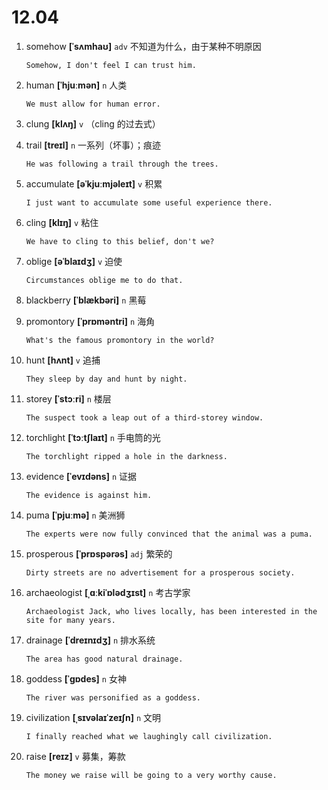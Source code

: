 # 12.04




1. somehow **[ˈsʌmhaʊ]** `adv` 不知道为什么，由于某种不明原因
    ```
    Somehow, I don't feel I can trust him.
    
    ```

2. human **[ˈhjuːmən]** `n` 人类
    ```
    We must allow for human error.
    
    ```

3. clung **[klʌŋ]** `v` （cling 的过去式）

4. trail **[treɪl]** `n` 一系列（坏事）；痕迹
    ```
    He was following a trail through the trees.
    
    ```

5. accumulate **[əˈkjuːmjəleɪt]** `v` 积累
    ```
    I just want to accumulate some useful experience there.
    
    ```

6. cling **[klɪŋ]** `v` 粘住
    ```
    We have to cling to this belief, don't we?
    
    ```

7. oblige **[əˈblaɪdʒ]** `v` 迫使
    ```
    Circumstances oblige me to do that.
    
    ```

8. blackberry **[ˈblækbəri]** `n` 黑莓

9. promontory **[ˈprɒməntri]** `n` 海角
    ```
    What's the famous promontory in the world?
    
    ```

10. hunt **[hʌnt]** `v` 追捕
    ```
    They sleep by day and hunt by night.
    
    ```

11. storey **[ˈstɔːri]** `n` 楼层
    ```
    The suspect took a leap out of a third-storey window.
    
    ```

12. torchlight **[ˈtɔːtʃlaɪt]** `n` 手电筒的光
    ```
    The torchlight ripped a hole in the darkness.
    
    ```

13. evidence **[ˈevɪdəns]** `n` 证据
    ```
    The evidence is against him.
    
    ```

14. puma **[ˈpjuːmə]** `n` 美洲狮
    ```
    The experts were now fully convinced that the animal was a puma.
    
    ```

15. prosperous **[ˈprɒspərəs]** `adj` 繁荣的
    ```
    Dirty streets are no advertisement for a prosperous society.
    
    ```

16. archaeologist **[ˌɑːkiˈɒlədʒɪst]** `n` 考古学家
    ```
    Archaeologist Jack, who lives locally, has been interested in the site for many years.
    
    ```

17. drainage **[ˈdreɪnɪdʒ]** `n` 排水系统
    ```
    The area has good natural drainage.
    
    ```

18. goddess **[ˈɡɒdes]** `n` 女神
    ```
    The river was personified as a goddess.
    
    ```

19. civilization **[ˌsɪvəlaɪˈzeɪʃn]** `n` 文明
    ```
    I finally reached what we laughingly call civilization.
    
    ```

20. raise **[reɪz]** `v` 募集，筹款
    ```
    The money we raise will be going to a very worthy cause.
    
    ```
